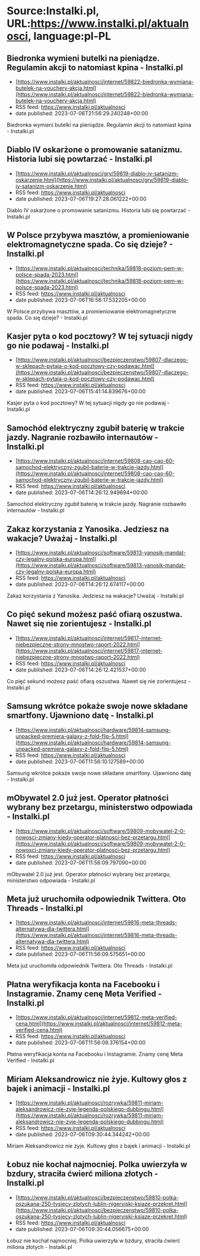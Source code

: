 # Source:Instalki.pl, URL:https://www.instalki.pl/aktualnosci, language:pl-PL

## Biedronka wymieni butelki na pieniądze. Regulamin akcji to natomiast kpina - Instalki.pl
 - [https://www.instalki.pl/aktualnosci/internet/59822-biedronka-wymiana-butelek-na-vouchery-akcja.html](https://www.instalki.pl/aktualnosci/internet/59822-biedronka-wymiana-butelek-na-vouchery-akcja.html)
 - RSS feed: https://www.instalki.pl/aktualnosci
 - date published: 2023-07-06T21:56:29.240248+00:00

Biedronka wymieni butelki na pieniądze. Regulamin akcji to natomiast kpina - Instalki.pl

## Diablo IV oskarżone o promowanie satanizmu. Historia lubi się powtarzać - Instalki.pl
 - [https://www.instalki.pl/aktualnosci/gry/59819-diablo-iv-satanizm-oskarzenie.html](https://www.instalki.pl/aktualnosci/gry/59819-diablo-iv-satanizm-oskarzenie.html)
 - RSS feed: https://www.instalki.pl/aktualnosci
 - date published: 2023-07-06T19:27:28.061222+00:00

Diablo IV oskarżone o promowanie satanizmu. Historia lubi się powtarzać - Instalki.pl

## W Polsce przybywa masztów, a promieniowanie elektromagnetyczne spada. Co się dzieje? - Instalki.pl
 - [https://www.instalki.pl/aktualnosci/technika/59818-poziom-pem-w-polsce-spada-2023.html](https://www.instalki.pl/aktualnosci/technika/59818-poziom-pem-w-polsce-spada-2023.html)
 - RSS feed: https://www.instalki.pl/aktualnosci
 - date published: 2023-07-06T16:56:17.532205+00:00

W Polsce przybywa masztów, a promieniowanie elektromagnetyczne spada. Co się dzieje? - Instalki.pl

## Kasjer pyta o kod pocztowy? W tej sytuacji nigdy go nie podawaj - Instalki.pl
 - [https://www.instalki.pl/aktualnosci/bezpieczenstwo/59807-dlaczego-w-sklepach-pytaja-o-kod-pocztowy-czy-podawac.html](https://www.instalki.pl/aktualnosci/bezpieczenstwo/59807-dlaczego-w-sklepach-pytaja-o-kod-pocztowy-czy-podawac.html)
 - RSS feed: https://www.instalki.pl/aktualnosci
 - date published: 2023-07-06T15:41:14.839676+00:00

Kasjer pyta o kod pocztowy? W tej sytuacji nigdy go nie podawaj - Instalki.pl

## Samochód elektryczny zgubił baterię w trakcie jazdy. Nagranie rozbawiło internautów - Instalki.pl
 - [https://www.instalki.pl/aktualnosci/internet/59808-cao-cao-60-samochod-elektryczny-zgubil-baterie-w-trakcie-jazdy.html](https://www.instalki.pl/aktualnosci/internet/59808-cao-cao-60-samochod-elektryczny-zgubil-baterie-w-trakcie-jazdy.html)
 - RSS feed: https://www.instalki.pl/aktualnosci
 - date published: 2023-07-06T14:26:12.949694+00:00

Samochód elektryczny zgubił baterię w trakcie jazdy. Nagranie rozbawiło internautów - Instalki.pl

## Zakaz korzystania z Yanosika. Jedziesz na wakacje? Uważaj - Instalki.pl
 - [https://www.instalki.pl/aktualnosci/software/59813-yanosik-mandat-czy-legalny-polska-europa.html](https://www.instalki.pl/aktualnosci/software/59813-yanosik-mandat-czy-legalny-polska-europa.html)
 - RSS feed: https://www.instalki.pl/aktualnosci
 - date published: 2023-07-06T14:26:12.674117+00:00

Zakaz korzystania z Yanosika. Jedziesz na wakacje? Uważaj - Instalki.pl

## Co pięć sekund możesz paść ofiarą oszustwa. Nawet się nie zorientujesz - Instalki.pl
 - [https://www.instalki.pl/aktualnosci/internet/59817-internet-niebezpieczne-strony-mnostwo-raport-2022.html](https://www.instalki.pl/aktualnosci/internet/59817-internet-niebezpieczne-strony-mnostwo-raport-2022.html)
 - RSS feed: https://www.instalki.pl/aktualnosci
 - date published: 2023-07-06T14:26:12.421537+00:00

Co pięć sekund możesz paść ofiarą oszustwa. Nawet się nie zorientujesz - Instalki.pl

## Samsung wkrótce pokaże swoje nowe składane smartfony. Ujawniono datę - Instalki.pl
 - [https://www.instalki.pl/aktualnosci/hardware/59814-samsung-unpacked-premiera-galaxy-z-fold-flip-5.html](https://www.instalki.pl/aktualnosci/hardware/59814-samsung-unpacked-premiera-galaxy-z-fold-flip-5.html)
 - RSS feed: https://www.instalki.pl/aktualnosci
 - date published: 2023-07-06T11:56:10.127589+00:00

Samsung wkrótce pokaże swoje nowe składane smartfony. Ujawniono datę - Instalki.pl

## mObywatel 2.0 już jest. Operator płatności wybrany bez przetargu, ministerstwo odpowiada - Instalki.pl
 - [https://www.instalki.pl/aktualnosci/software/59809-mobywatel-2-0-nowosci-zmiany-kiedy-operator-platnosci-bez-przetargu.html](https://www.instalki.pl/aktualnosci/software/59809-mobywatel-2-0-nowosci-zmiany-kiedy-operator-platnosci-bez-przetargu.html)
 - RSS feed: https://www.instalki.pl/aktualnosci
 - date published: 2023-07-06T11:56:09.797090+00:00

mObywatel 2.0 już jest. Operator płatności wybrany bez przetargu, ministerstwo odpowiada - Instalki.pl

## Meta już uruchomiła odpowiednik Twittera. Oto Threads - Instalki.pl
 - [https://www.instalki.pl/aktualnosci/internet/59816-meta-threads-alternatywa-dla-twittera.html](https://www.instalki.pl/aktualnosci/internet/59816-meta-threads-alternatywa-dla-twittera.html)
 - RSS feed: https://www.instalki.pl/aktualnosci
 - date published: 2023-07-06T11:56:09.575651+00:00

Meta już uruchomiła odpowiednik Twittera. Oto Threads - Instalki.pl

## Płatna weryfikacja konta na Facebooku i Instagramie. Znamy cenę Meta Verified - Instalki.pl
 - [https://www.instalki.pl/aktualnosci/internet/59812-meta-verified-cena.html](https://www.instalki.pl/aktualnosci/internet/59812-meta-verified-cena.html)
 - RSS feed: https://www.instalki.pl/aktualnosci
 - date published: 2023-07-06T11:56:09.376154+00:00

Płatna weryfikacja konta na Facebooku i Instagramie. Znamy cenę Meta Verified - Instalki.pl

## Miriam Aleksandrowicz nie żyje. Kultowy głos z bajek i animacji - Instalki.pl
 - [https://www.instalki.pl/aktualnosci/rozrywka/59811-miriam-aleksandrowicz-nie-zyje-legenda-polskiego-dubbingu.html](https://www.instalki.pl/aktualnosci/rozrywka/59811-miriam-aleksandrowicz-nie-zyje-legenda-polskiego-dubbingu.html)
 - RSS feed: https://www.instalki.pl/aktualnosci
 - date published: 2023-07-06T09:30:44.344242+00:00

Miriam Aleksandrowicz nie żyje. Kultowy głos z bajek i animacji - Instalki.pl

## Łobuz nie kochał najmocniej. Polka uwierzyła w bzdury, straciła ćwierć miliona złotych - Instalki.pl
 - [https://www.instalki.pl/aktualnosci/bezpieczenstwo/59810-polka-oszukana-250-tysiecy-zlotych-lublin-nigeryjski-ksiaze-przekret.html](https://www.instalki.pl/aktualnosci/bezpieczenstwo/59810-polka-oszukana-250-tysiecy-zlotych-lublin-nigeryjski-ksiaze-przekret.html)
 - RSS feed: https://www.instalki.pl/aktualnosci
 - date published: 2023-07-06T09:30:44.056675+00:00

Łobuz nie kochał najmocniej. Polka uwierzyła w bzdury, straciła ćwierć miliona złotych - Instalki.pl

